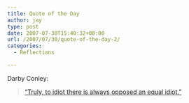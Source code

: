 ```yaml
---
title: Quote of the Day
author: jay
type: post
date: 2007-07-30T15:40:32+00:00
url: /2007/07/30/quote-of-the-day-2/
categories:
  - Reflections

---
```

Darby Conley:

> [“Truly, to idiot there is always opposed an equal idiot.”][1]

 [1]: http://www.comics.com//comics/getfuzzy/archive/getfuzzy-20070727.html